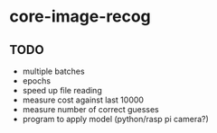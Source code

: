 # core-image-recog

## TODO
* multiple batches
* epochs
* speed up file reading
* measure cost against last 10000
* measure number of correct guesses
* program to apply model (python/rasp pi camera?)
